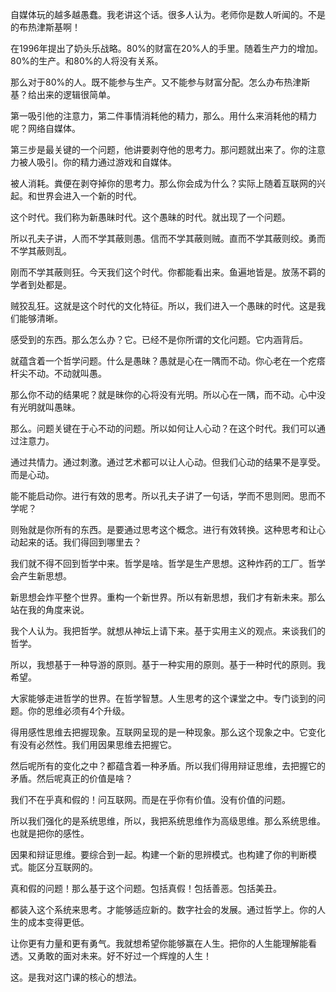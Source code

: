 自媒体玩的越多越愚蠢。我老讲这个话。很多人认为。老师你是数人听闻的。不是的布热津斯基啊！

在1996年提出了奶头乐战略。80%的财富在20%人的手里。随着生产力的增加。80%的生产。和80%的人将没有关系。

那么对于80%的人。既不能参与生产。又不能参与财富分配。怎么办布热津斯基？给出来的逻辑很简单。

第一吸引他的注意力，第二件事情消耗他的精力，那么。用什么来消耗他的精力呢？网络自媒体。

第三步是最关键的一个问题，他讲要剥夺他的思考力。那问题就出来了。你的注意力被人吸引。你的精力通过游戏和自媒体。

被人消耗。粪便在剥夺掉你的思考力。那么你会成为什么？实际上随着互联网的兴起。和世界会进入一个新的时代。

这个时代。我们称为新愚昧时代。这个愚昧的时代。就出现了一个问题。

所以孔夫子讲，人而不学其蔽则愚。信而不学其蔽则贼。直而不学其蔽则绞。勇而不学其蔽则乱。

刚而不学其蔽则狂。今天我们这个时代。你都能看出来。鱼遍地皆是。放荡不羁的学者到处都是。

贼狡乱狂。这就是这个时代的文化特征。所以，我们进入一个愚昧的时代。这是我们能够清晰。

感受到的东西。那么怎么办？它。已经不是你所谓的文化问题。它内涵背后。

就蕴含着一个哲学问题。什么是愚昧？愚就是心在一隅而不动。你心老在一个疙瘩杆尖不动。不动就叫愚。

那么你不动的结果呢？就是昧你的心将没有光明。所以心在一隅，而不动。心中没有光明就叫愚昧。

那么。问题关键在于心不动的问题。所以如何让人心动？在这个时代。我们可以通过注意力。

通过共情力。通过刺激。通过艺术都可以让人心动。但我们心动的结果不是享受。而是心动。

能不能启动你。进行有效的思考。所以孔夫子讲了一句话，学而不思则罔。思而不学呢？

则殆就是你所有的东西。是要通过思考这个概念。进行有效转换。这种思考和让心动起来的话。我们得回到哪里去？

我们就不得不回到哲学中来。哲学是啥。哲学是生产思想。这种炸药的工厂。哲学会产生新思想。

新思想会炸平整个世界。重构一个新世界。所以有新思想，我们才有新未来。那么站在我的角度来说。

我个人认为。我把哲学。就想从神坛上请下来。基于实用主义的观点。来谈我们的哲学。

所以，我想基于一种导游的原则。基于一种实用的原则。基于一种时代的原则。我希望。

大家能够走进哲学的世界。在哲学智慧。人生思考的这个课堂之中。专门谈到的问题。你的思维必须有4个升级。

得用感性思维去把握现象。互联网呈现的是一种现象。那么这个现象之中。它变化有没有必然性。我们用因果思维去把握它。

然后呢所有的变化之中？都蕴含着一种矛盾。所以我们得用辩证思维，去把握它的矛盾。然后呢真正的价值是啥？

我们不在乎真和假的！问互联网。而是在乎你有价值。没有价值的问题。

所以我们强化的是系统思维，所以，我把系统思维作为高级思维。那么系统思维。也就是把你的感性。

因果和辩证思维。要综合到一起。构建一个新的思辨模式。也构建了你的判断模式。能区分互联网的。

真和假的问题！那么基于这个问题。包括真假！包括善恶。包括美丑。

都装入这个系统来思考。才能够适应新的。数字社会的发展。通过哲学上。你的人生的成本变得更低。

让你更有力量和更有勇气。我就想希望你能够赢在人生。把你的人生能理解能看透。又勇敢的面对未来。好不好过一个辉煌的人生！

这。是我对这门课的核心的想法。